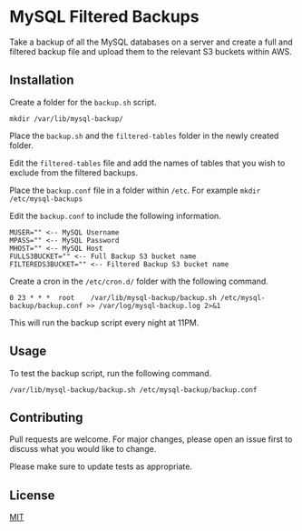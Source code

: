 # MySQL Filtered Backups

Take a backup of all the MySQL databases on a server and create a full and filtered backup file and upload them to the relevant S3 buckets within AWS.

## Installation

Create a folder for the `backup.sh` script.

`mkdir /var/lib/mysql-backup/`

Place the `backup.sh` and the `filtered-tables` folder in the newly created folder.

Edit the `filtered-tables` file and add the names of tables that you wish to exclude from the filtered backups.

Place the `backup.conf` file in a folder within `/etc`. For example `mkdir /etc/mysql-backups`

Edit the `backup.conf` to include the following information.

```
MUSER="" <-- MySQL Username
MPASS="" <-- MySQL Password
MHOST="" <-- MySQL Host
FULLS3BUCKET="" <-- Full Backup S3 bucket name
FILTEREDS3BUCKET="" <-- Filtered Backup S3 bucket name
```

Create a cron in the `/etc/cron.d/` folder with the following command.

```
0 23 * * *  root    /var/lib/mysql-backup/backup.sh /etc/mysql-backup/backup.conf >> /var/log/mysql-backup.log 2>&1
```

This will run the backup script every night at 11PM.

## Usage

To test the backup script, run the following command.

```
/var/lib/mysql-backup/backup.sh /etc/mysql-backup/backup.conf
```

## Contributing
Pull requests are welcome. For major changes, please open an issue first to discuss what you would like to change.

Please make sure to update tests as appropriate.

## License
[MIT](https://choosealicense.com/licenses/mit/)